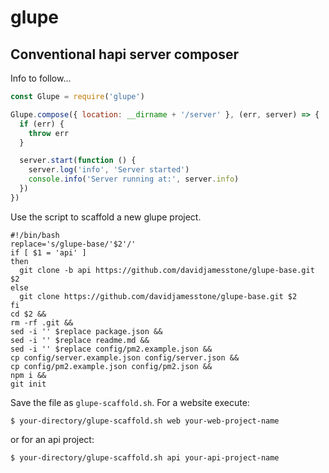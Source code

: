 # glupe

## Conventional hapi server composer

Info to follow...

```js
const Glupe = require('glupe')

Glupe.compose({ location: __dirname + '/server' }, (err, server) => {
  if (err) {
    throw err
  }

  server.start(function () {
    server.log('info', 'Server started')
    console.info('Server running at:', server.info)
  })
})
```

Use the script to scaffold a new glupe project.

```shell
#!/bin/bash
replace='s/glupe-base/'$2'/'
if [ $1 = 'api' ]
then
  git clone -b api https://github.com/davidjamesstone/glupe-base.git $2
else
  git clone https://github.com/davidjamesstone/glupe-base.git $2
fi
cd $2 &&
rm -rf .git &&
sed -i '' $replace package.json &&
sed -i '' $replace readme.md &&
sed -i '' $replace config/pm2.example.json &&
cp config/server.example.json config/server.json &&
cp config/pm2.example.json config/pm2.json &&
npm i &&
git init
```

Save the file as `glupe-scaffold.sh`. For a website execute:

`$ your-directory/glupe-scaffold.sh web your-web-project-name`

or for an api project:

`$ your-directory/glupe-scaffold.sh api your-api-project-name`
